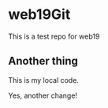 # web19Git
This is a test repo for web19
## Another thing

This is my local code.

Yes, another change!
